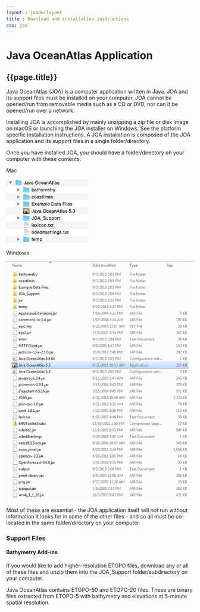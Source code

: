 ```yaml
---
layout : joadoclayout
title : Download and installation instructions
css: joa
---
```

<div id="container" class="joa joa_download_instructions  row-fluid" style="max-width:125vh;text-align:left;">
<div id="main_content" class="contained span8">
<div id="top"></div>
	<h1>Java OceanAtlas Application</h1>
	<h2>{{page.title}}</h2>

<p>
  Java OceanAtlas (JOA) is a computer application written in Java.  JOA and its
  support files must be installed on your computer.  JOA cannot be opened/run
  from removable media such as a CD or DVD, nor can it be opened/run over a
  network.
</p>

<p>
 Installing JOA is accomplished by mainly unzipping a zip file or disk image on macOS or launching the JOA installer on Windows. See the platform specific installation instructions. A JOA installation is composed of the JOA application and its support files in a single folder/directory.
</p>

<p>Once you have installed JOA, you should have a folder/directory on your
computer with these contents:</p>
<p>Mac</p>
<div class="image">
  <img alt="List of folders: bathymetry, coastlines, Example Data Files, Java OceanAtlas 5.0, JOA_Support, lexicon.txt, ndeditsettings.txt, temp"
       src="assets/images/general_install_1.jpg">
</div>
<p>Windows</p>
<div class="image">
  <img alt="List of folders: bathymetry, coastlines, Example Data Files, Java OceanAtlas 5.0, JOA_Support, lexicon.txt, ndeditsettings.txt, temp"
       src="assets/images/general_install_2.jpg">
</div>

<p>
  Most of these are essential - the JOA application itself will not run without
  information it looks for in some of the other files - and so all must be
  co-located in the same folder/directory on your computer.
</p>

<h3 id="support_files">Support Files</h3>
<h4>Bathymetry Add-ins</h4>
<p>
  If you would like to add higher-resolution ETOPO files, download any or all
  of these files and unzip them into the JOA_Support folder/subdirectory on
  your computer.
</p>
<p>
  Java OceanAtlas contains ETOPO-60 and ETOPO-20 files. These are binary files
  extracted from ETOPO-5 with bathymetry and elevations at 5-minute spatial
  resolution.
</p>
